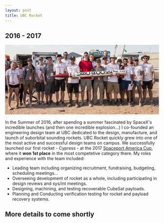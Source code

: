 ```yaml
---
layout: post
title: UBC Rocket
---
```

## 2016 - 2017
![](/images/Rocket/teamDesert.png "Team right before launching rocket")

In the Summer of 2016, after spending a summer fascinated by SpaceX's incredible launches (and then one incredible explosion...) I co-founded an engineering design team at UBC dedicated to the design, manufacture, and launch of suborbital sounding rockets. UBC Rocket quickly grew into one of the most active and successful design teams on campus. We successfully launched our first rocket - Cypress - at the 2017 [Spaceport America Cup](https://www.spaceportamericacup.com/), where it **won 1st place** in the most competetive category there. My roles and experience with the team included:
* Leading team including organizing recruitment, fundraising, budgeting, scheduling meetings...
* Overseeing development of rocket as a whole, including participating in design reviews and sys/int meetings.
* Designing, machining, and testing recoverable CubeSat payloads.
* Planning and Conducting verification testing for rocket and payload recovery systems. 
<!--more-->
## More details to come shortly
